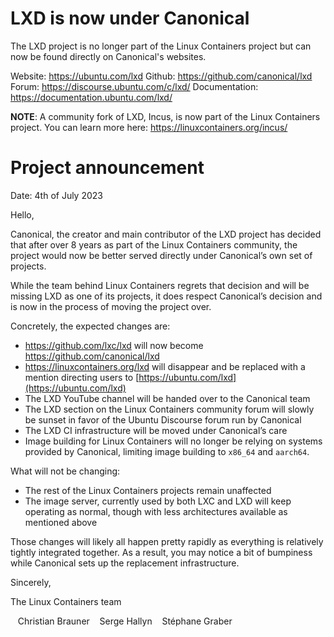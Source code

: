 # LXD is now under Canonical
The LXD project is no longer part of the Linux Containers project but can now be found directly on Canonical's websites.

Website: https://ubuntu.com/lxd
Github: https://github.com/canonical/lxd
Forum: https://discourse.ubuntu.com/c/lxd/
Documentation: https://documentation.ubuntu.com/lxd/


**NOTE**: A community fork of LXD, Incus, is now part of the Linux Containers project.
You can learn more here: https://linuxcontainers.org/incus/

# Project announcement
Date: 4th of July 2023

Hello,

Canonical, the creator and main contributor of the LXD project has decided that after over 8 years as part of the Linux Containers community, the project would now be better served directly under Canonical’s own set of projects.

While the team behind Linux Containers regrets that decision and will be missing LXD as one of its projects, it does respect Canonical’s decision and is now in the process of moving the project over.

Concretely, the expected changes are:

- https://github.com/lxc/lxd will now become https://github.com/canonical/lxd
- https://linuxcontainers.org/lxd will disappear and be replaced with a mention directing users to [https://ubuntu.com/lxd](https://ubuntu.com/lxd)
- The LXD YouTube channel will be handed over to the Canonical team
- The LXD section on the Linux Containers community forum will slowly be sunset in favor of the Ubuntu Discourse forum run by Canonical
- The LXD CI infrastructure will be moved under Canonical’s care
- Image building for Linux Containers will no longer be relying on systems provided by Canonical, limiting image building to `x86_64` and `aarch64`.

What will not be changing:

- The rest of the Linux Containers projects remain unaffected
- The image server, currently used by both LXC and LXD will keep operating as normal, though with less architectures available as mentioned above

Those changes will likely all happen pretty rapidly as everything is relatively tightly integrated together. As a result, you may notice a bit of bumpiness while Canonical sets up the replacement infrastructure.

Sincerely,

The Linux Containers team

&nbsp;&nbsp;  Christian Brauner
&nbsp;&nbsp;  Serge Hallyn
&nbsp;&nbsp;  Stéphane Graber
